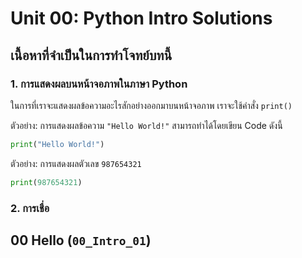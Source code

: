 # Unit 00: Python Intro Solutions
## เนื้อหาที่จำเป็นในการทำโจทย์บทนี้
### 1. การแสดงผลบนหน้าจอภาพในภาษา Python
ในการที่เราจะแสดงผลข้อความอะไรสักอย่างออกมาบนหน้าจอภาพ เราจะใช้คำสั่ง `print()`

ตัวอย่าง: การแสดงผลข้อความ `"Hello World!"` สามารถทำได้โดยเขียน Code ดังนี้
```python
print("Hello World!")
```
ตัวอย่าง: การแสดงผลตัวเลข `987654321`
```python
print(987654321)
```


### 2. การเชื่อ

## 00 Hello (`00_Intro_01`)
